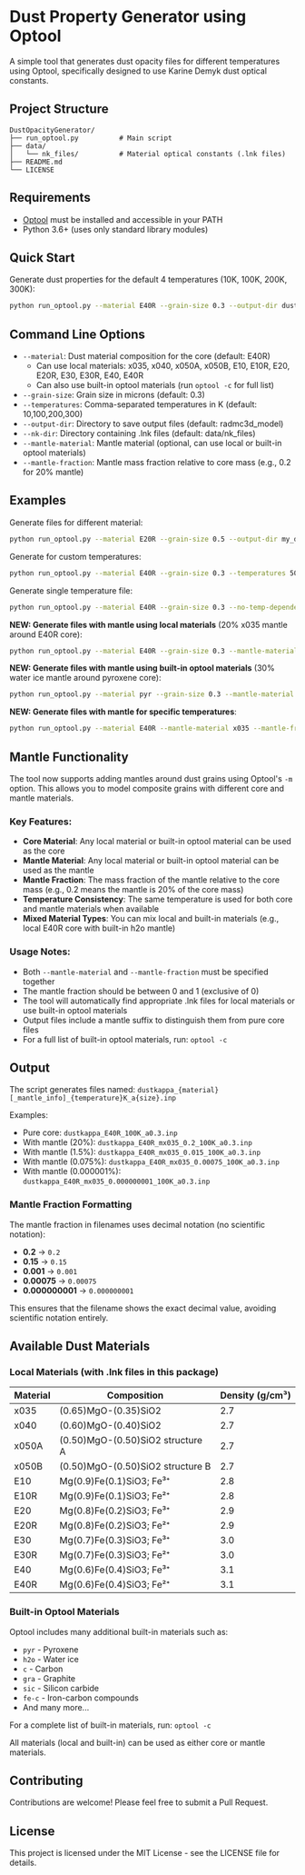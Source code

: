 # Dust Property Generator using Optool

A simple tool that generates dust opacity files for different temperatures using Optool, specifically designed to use Karine Demyk dust optical constants.

## Project Structure

```
DustOpacityGenerator/
├── run_optool.py          # Main script
├── data/
│   └── nk_files/          # Material optical constants (.lnk files)
├── README.md
└── LICENSE
```

## Requirements

- [Optool](https://github.com/cdominik/optool) must be installed and accessible in your PATH
- Python 3.6+ (uses only standard library modules)

## Quick Start

Generate dust properties for the default 4 temperatures (10K, 100K, 200K, 300K):

```bash
python run_optool.py --material E40R --grain-size 0.3 --output-dir dust_files
```

## Command Line Options

- `--material`: Dust material composition for the core (default: E40R)
  - Can use local materials: x035, x040, x050A, x050B, E10, E10R, E20, E20R, E30, E30R, E40, E40R
  - Can also use built-in optool materials (run `optool -c` for full list)
- `--grain-size`: Grain size in microns (default: 0.3)
- `--temperatures`: Comma-separated temperatures in K (default: 10,100,200,300)
- `--output-dir`: Directory to save output files (default: radmc3d_model)
- `--nk-dir`: Directory containing .lnk files (default: data/nk_files)
- `--mantle-material`: Mantle material (optional, can use local or built-in optool materials)
- `--mantle-fraction`: Mantle mass fraction relative to core mass (e.g., 0.2 for 20% mantle)

## Examples

Generate files for different material:
```bash
python run_optool.py --material E20R --grain-size 0.5 --output-dir my_dust_files
```

Generate for custom temperatures:
```bash
python run_optool.py --material E40R --grain-size 0.3 --temperatures 50,150,250,350
```

Generate single temperature file:
```bash
python run_optool.py --material E40R --grain-size 0.3 --no-temp-dependent
```

**NEW: Generate files with mantle using local materials** (20% x035 mantle around E40R core):
```bash
python run_optool.py --material E40R --grain-size 0.3 --mantle-material x035 --mantle-fraction 0.2
```

**NEW: Generate files with mantle using built-in optool materials** (30% water ice mantle around pyroxene core):
```bash
python run_optool.py --material pyr --grain-size 0.3 --mantle-material h2o --mantle-fraction 0.3
```

**NEW: Generate files with mantle for specific temperatures**:
```bash
python run_optool.py --material E40R --mantle-material x035 --mantle-fraction 0.15 --temperatures 100,200,300
```

## Mantle Functionality

The tool now supports adding mantles around dust grains using Optool's `-m` option. This allows you to model composite grains with different core and mantle materials.

### Key Features:
- **Core Material**: Any local material or built-in optool material can be used as the core
- **Mantle Material**: Any local material or built-in optool material can be used as the mantle
- **Mantle Fraction**: The mass fraction of the mantle relative to the core mass (e.g., 0.2 means the mantle is 20% of the core mass)
- **Temperature Consistency**: The same temperature is used for both core and mantle materials when available
- **Mixed Material Types**: You can mix local and built-in materials (e.g., local E40R core with built-in h2o mantle)

### Usage Notes:
- Both `--mantle-material` and `--mantle-fraction` must be specified together
- The mantle fraction should be between 0 and 1 (exclusive of 0)
- The tool will automatically find appropriate .lnk files for local materials or use built-in optool materials
- Output files include a mantle suffix to distinguish them from pure core files
- For a full list of built-in optool materials, run: `optool -c`

## Output

The script generates files named: `dustkappa_{material}[_mantle_info]_{temperature}K_a{size}.inp`

Examples:
- Pure core: `dustkappa_E40R_100K_a0.3.inp`
- With mantle (20%): `dustkappa_E40R_mx035_0.2_100K_a0.3.inp`
- With mantle (1.5%): `dustkappa_E40R_mx035_0.015_100K_a0.3.inp`
- With mantle (0.075%): `dustkappa_E40R_mx035_0.00075_100K_a0.3.inp`
- With mantle (0.000001%): `dustkappa_E40R_mx035_0.000000001_100K_a0.3.inp`

### Mantle Fraction Formatting

The mantle fraction in filenames uses decimal notation (no scientific notation):
- **0.2** → `0.2`
- **0.15** → `0.15` 
- **0.001** → `0.001`
- **0.00075** → `0.00075`
- **0.000000001** → `0.000000001`

This ensures that the filename shows the exact decimal value, avoiding scientific notation entirely.

## Available Dust Materials

### Local Materials (with .lnk files in this package)

| Material | Composition | Density (g/cm³) |
|----------|-------------|-----------------|
| x035 | (0.65)MgO-(0.35)SiO2 | 2.7 |
| x040 | (0.60)MgO-(0.40)SiO2 | 2.7 |
| x050A | (0.50)MgO-(0.50)SiO2 structure A | 2.7 |
| x050B | (0.50)MgO-(0.50)SiO2 structure B | 2.7 |
| E10 | Mg(0.9)Fe(0.1)SiO3; Fe³⁺ | 2.8 |
| E10R | Mg(0.9)Fe(0.1)SiO3; Fe²⁺ | 2.8 |
| E20 | Mg(0.8)Fe(0.2)SiO3; Fe³⁺ | 2.9 |
| E20R | Mg(0.8)Fe(0.2)SiO3; Fe²⁺ | 2.9 |
| E30 | Mg(0.7)Fe(0.3)SiO3; Fe³⁺ | 3.0 |
| E30R | Mg(0.7)Fe(0.3)SiO3; Fe²⁺ | 3.0 |
| E40 | Mg(0.6)Fe(0.4)SiO3; Fe³⁺ | 3.1 |
| E40R | Mg(0.6)Fe(0.4)SiO3; Fe²⁺ | 3.1 |

### Built-in Optool Materials

Optool includes many additional built-in materials such as:
- `pyr` - Pyroxene
- `h2o` - Water ice
- `c` - Carbon
- `gra` - Graphite
- `sic` - Silicon carbide
- `fe-c` - Iron-carbon compounds
- And many more...

For a complete list of built-in materials, run: `optool -c`

All materials (local and built-in) can be used as either core or mantle materials.

## Contributing

Contributions are welcome! Please feel free to submit a Pull Request.

## License

This project is licensed under the MIT License - see the LICENSE file for details. 